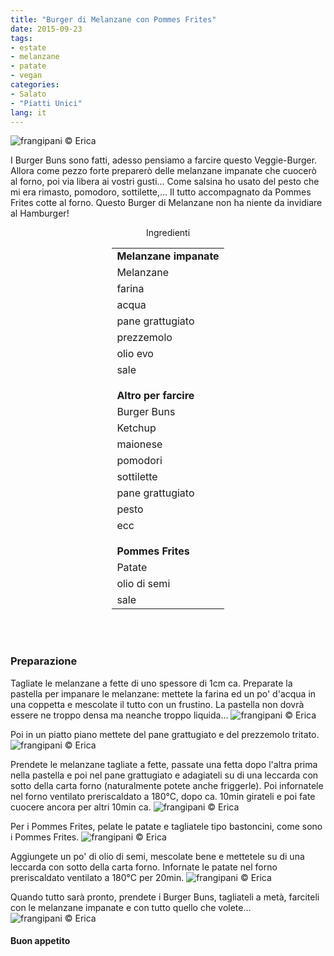 ```yaml
---
title: "Burger di Melanzane con Pommes Frites"
date: 2015-09-23
tags:
- estate
- melanzane
- patate
- vegan
categories:
- Salato
- "Piatti Unici"
lang: it
---
```

![](header.jpg "frangipani © Erica")

I Burger Buns sono fatti, adesso pensiamo a farcire questo Veggie-Burger. Allora come pezzo forte preparerò delle melanzane impanate che cuocerò al forno, poi via libera ai vostri gusti... Come salsina ho usato del pesto che mi era rimasto, pomodoro, sottilette,... Il tutto accompagnato da Pommes Frites cotte al forno. Questo Burger di Melanzane non ha niente da invidiare al Hamburger! 

<div id="wrapper" style="text-align: center">
  <div id="yourdiv" style="display: inline-block;">
    <div class="ingredients">
      <div class="ingredients-title">Ingredienti</div>
      <table>
        <tbody>
          <tr>
            <td colspan="2"><b>Melanzane impanate</b></td>
          </tr>
          <tr>
            <td>Melanzane</td>
          </tr>
          <tr>
            <td>farina</td>
          </tr>
          <tr>
            <td>acqua</td>
          </tr>
          <tr>
            <td>pane grattugiato</td>
          </tr>
          <tr>
            <td>prezzemolo</td>
          </tr>
          <tr>
            <td>olio evo</td>
          </tr>
          <tr>
            <td>sale</td>
          </tr>
          <tr style="height: 15px;"></tr>
          <tr>          
            <td colspan="2"><b>Altro per farcire</b></td>
          </tr>
          <tr>
            <td>Burger Buns</td>
          </tr>
          <tr>
            <td>Ketchup</td>
          </tr>
          <tr>
            <td>maionese</td>
          </tr>
          <tr>
            <td>pomodori</td>
          </tr>
          <tr>
            <td>sottilette</td>
          </tr>
          <tr>
            <td>pane grattugiato</td>
          </tr>
          <tr>
            <td>pesto</td>
          </tr>
          <tr>
            <td>ecc</td>
          </tr>
          <tr style="height: 15px;"></tr>
          <tr>          
            <td colspan="2"><b>Pommes Frites</b></td>
          </tr>
          <tr>
            <td>Patate</td>
          </tr>
          <tr>
            <td>olio di semi</td>
          </tr>
          <tr>
            <td>sale</td>
          </tr>
        </tbody>
      </table>
      <br></br>
    </div>
  </div>
</div>


<h3>
  <font color="grey">
    <i class="fa-solid fa-gears"></i>
  </font> Preparazione
</h3>

Tagliate le melanzane a fette di uno spessore di 1cm ca. Preparate la pastella per impanare le melanzane: mettete la farina ed un po' d'acqua in una coppetta e mescolate il tutto con un frustino. La pastella non dovrà essere ne troppo densa ma neanche troppo liquida...
![](pastella.jpg "frangipani © Erica")

Poi in un piatto piano mettete del pane grattugiato e del prezzemolo tritato.
![](pangrattato.jpg "frangipani © Erica")

Prendete le melanzane tagliate a fette, passate una fetta dopo l'altra prima nella pastella e poi nel pane grattugiato e adagiateli su di una leccarda con sotto della carta forno (naturalmente potete anche friggerle). Poi infornatele nel forno ventilato preriscaldato a 180°C, dopo ca. 10min girateli e poi fate cuocere ancora per altri 10min ca. 
![](melanzanepronte.jpg "frangipani © Erica")

Per i Pommes Frites, pelate le patate e tagliatele tipo bastoncini, come sono i Pommes Frites. 
![](pommescrudi.jpg "frangipani © Erica")

Aggiungete un po' di olio di semi, mescolate bene e mettetele su di una leccarda con sotto della carta forno. Infornate le patate nel forno preriscaldato ventilato a 180°C per 20min.
![](pommespronti.jpg "frangipani © Erica")

Quando tutto sarà pronto, prendete i Burger Buns, tagliateli a metà, farciteli con le melanzane impanate e con tutto quello che volete...
![](risultato.jpg "frangipani © Erica")



<h4>Buon appetito
  <font color="red">
    <i class="fa-regular fa-face-smile"></i>
  </font>
</h4>